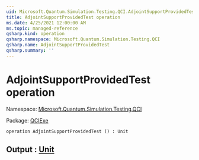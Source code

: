 ```yaml
---
uid: Microsoft.Quantum.Simulation.Testing.QCI.AdjointSupportProvidedTest
title: AdjointSupportProvidedTest operation
ms.date: 4/25/2021 12:00:00 AM
ms.topic: managed-reference
qsharp.kind: operation
qsharp.namespace: Microsoft.Quantum.Simulation.Testing.QCI
qsharp.name: AdjointSupportProvidedTest
qsharp.summary: ''
---
```


# AdjointSupportProvidedTest operation

Namespace: [Microsoft.Quantum.Simulation.Testing.QCI](xref:Microsoft.Quantum.Simulation.Testing.QCI)

Package: [QCIExe](https://nuget.org/packages/QCIExe)




```qsharp
operation AdjointSupportProvidedTest () : Unit
```


## Output : [Unit](xref:microsoft.quantum.qsharp.valueliterals#unit-literal)


